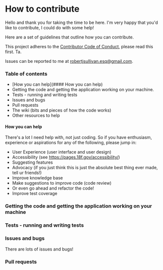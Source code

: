 # How to contribute

Hello and thank you for taking the time to be here. I'm very happy that you'd like to contribute, I could do with some help!

Here are a set of guidelines that outline how you can contribute.

This project adheres to the [Contributor Code of Conduct](http://contributor-covenant.org/version/1/3/0/), please read this first. Ta.

Issues can be reported to me at robertjsullivan.esq@gmail.com.


### Table of contents

- [How you can help](#### How you can help)
- Getting the code and getting the application working on your machine. 
- Tests - running and writing tests
- Issues and bugs
- Pull requests
- The wiki (bits and pieces of how the code works)
- Other resources to help


 #### How you can help
 
There's a lot I need help with, not just coding. So if you have enthusiasm, experience or aspirations for any of the following, please jump in:

 -  User Experience (user interface and user design)
 -  Accessibility (see https://pages.18f.gov/accessibility/)
 -  Suggesting features
 -  Advocacy (if you just think this is just the absolute best thing ever made, tell ur friends!)
 -  Improve knowledge base
 -  Make suggestions to improve code (code review)
 -  Or even go ahead and refactor the code!
 -  Improve test coverage


 ### Getting the code and getting the application working on your machine

 ### Tests - running and writing tests

 ### Issues and bugs

 There are lots of issues and bugs!

 ### Pull requests
 





